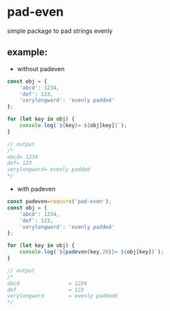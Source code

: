 # pad-even

simple package to pad strings evenly

## example:

- without padeven

```js
const obj = {
    'abcd': 1234,
    'def': 123,
    'verylongword': 'evenly padded'
};

for (let key in obj) {
    console.log(`${key}= ${obj[key]}`);
}

// output
/*
abcd= 1234
def= 123
verylongword= evenly padded
*/
```
- with padeven

```js
const padeven=require('pad-even');
const obj = {
    'abcd': 1234,
    'def': 123,
    'verylongword': 'evenly padded'
};

for (let key in obj) {
    console.log(`${padeven(key,20)}= ${obj[key]}`);
}

// output
/*
abcd                = 1234
def                 = 123
verylongword        = evenly paddedd
*/
```